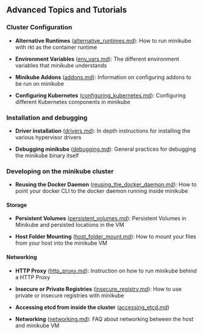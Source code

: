 ## Advanced Topics and Tutorials

### Cluster Configuration

- **Alternative Runtimes** ([alternative_runtimes.md](alternative_runtimes.md)): How to run minikube with rkt as the container runtime

- **Environment Variables** ([env_vars.md](env_vars.md)): The different environment variables that minikube understands

- **Minikube Addons** ([addons.md](addons.md)): Information on configuring addons to be run on minikube

- **Configuring Kubernetes** ([configuring_kubernetes.md](configuring_kubernetes.md)): Configuring different Kubernetes components in minikube

### Installation and debugging

- **Driver installation** ([drivers.md](drivers.md)): In depth instructions for installing the various hypervisor drivers

- **Debugging minikube** ([debugging.md](debugging.md)): General practices for debugging the minikube binary itself

### Developing on the minikube cluster

- **Reusing the Docker Daemon** ([reusing_the_docker_daemon.md](reusing_the_docker_daemon.md)): How to point your docker CLI to the docker daemon running inside minikube

#### Storage

- **Persistent Volumes** ([persistent_volumes.md](persistent_volumes.md)): Persistent Volumes in Minikube and persisted locations in the VM

- **Host Folder Mounting** ([host_folder_mount.md](host_folder_mount.md)): How to mount your files from your host into the minikube VM

#### Networking

- **HTTP Proxy** ([http_proxy.md](http_proxy.md)): Instruction on how to run minikube behind a HTTP Proxy

- **Insecure or Private Registries** ([insecure_registry.md](insecure_registry.md)): How to use private or insecure registries with minikube

- **Accessing etcd from inside the cluster** ([accessing_etcd.md](accessing_etcd.md))

- **Networking** ([networking.md](networking.md)): FAQ about networking between the host and minikube VM
